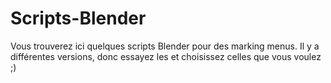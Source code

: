 Scripts-Blender
===============

Vous trouverez ici quelques scripts Blender pour des marking menus.
Il y a différentes versions, donc essayez les et choisissez celles que vous voulez ;)
